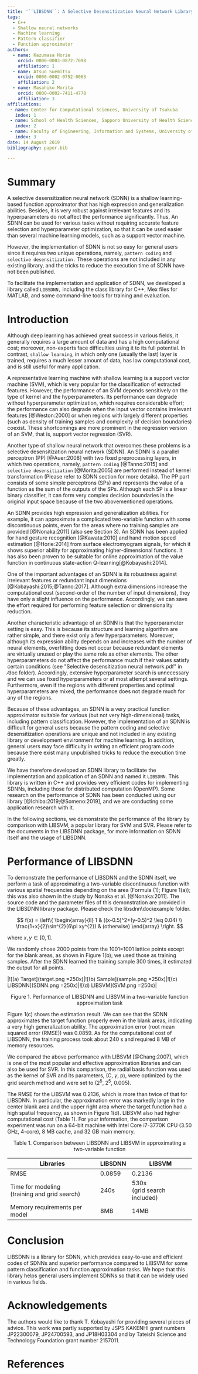 ```yaml
---
title: '``LIBSDNN``: A Selective Desensitization Neural Network Library'
tags:
  - C++
  - Shallow neural networks
  - Machine learning 
  - Pattern classifier
  - Function approximator
authors:
  - name: Kazumasa Horie
    orcid: 0000-0003-0872-7098
    affiliation: 1 
  - name: Atsuo Suemitsu
    orcid: 0000-0002-0752-0063
    affiliation: 2
  - name: Masahiko Morita
    orcid: 0000-0002-7411-4778
    affiliation: 3
affiliations:
 - name: Center for Computational Sciences, University of Tsukuba
   index: 1
 - name: School of Health Sciences, Sapporo University of Health Sciences
   index: 2
 - name: Faculty of Engineering, Information and Systems, University of Tsukuba
   index: 3
date: 14 August 2019
bibliography: paper.bib

---
```


# Summary

A selective desensitization neural network (SDNN) is a shallow learning-based function approximator that has high expression and generalization abilities. Besides, it is very robust against irrelevant features and its hyperparameters do not affect the performance significantly.
Thus, An SDNN can be used for various tasks without requiring accurate feature selection and hyperparameter optimization, so that it can be used easier than several machine learning models, such as a support vector machine.

However, the implementation of SDNN is not so easy for general users since it requires two unique operations, namely, ``pattern coding`` and ``selective desensitization.`` These operations are not included in any existing library, and the tricks to reduce the execution time of SDNN have not been published.

To facilitate the implementation and application of SDNN, we developed a library called ``LIBSDNN,`` including the class library for C++, Mex files for MATLAB, and some command-line tools for training and evaluation.

# Introduction

Although deep learning has achieved great success in various fields, it generally requires a large amount of data and has a high computational cost; moreover, non-experts face difficulties using it to its full potential. In contrast, ``shallow learning``, in which only one (usually the last) layer is trained, requires a much lesser amount of data, has low computational cost, and is still useful for many application.

A representative learning machine with shallow learning is a support vector machine (SVM), which is very popular for the classification of extracted features. However, the performance of an SVM depends sensitively on the type of kernel and the hyperparameters. Its performance can degrade without hyperparameter optimization, which requires considerable effort; the performance can also degrade when the input vector contains irrelevant features [@Weston:2000] or when regions with largely different properties (such as density of training samples and complexity of decision boundaries) coexist. These shortcomings are more prominent in the regression version of an SVM, that is, support vector regression (SVR).

Another type of shallow neural network that overcomes these problems is a selective desensitization neural network (SDNN). An SDNN is a parallel perceptron (PP) [@Auer:2008] with two fixed preprocessing layers, in which two operations, namely, ``pattern coding`` [@Tanno:2015] and ``selective desensitization`` [@Morita:2005] are performed instead of kernel transformation (Please refer to SDNN section for more details). The PP part consists of some simple perceptrons (SPs) and represents the value of a function as the sum of the outputs of the SPs. Although each SP is a linear binary classifier, it can form very complex decision boundaries in the original input space because of the two abovementioned operations.

An SDNN provides high expression and generalization abilities. For example, it can approximate a complicated two-variable function with some discontinuous points, even for the areas where no training samples are provided [@Nonaka:2011] (also see Section 3). An SDNN has been applied for hand gesture recognition [@Kawata:2010] and hand motion speed estimation [@Horie:2014] from surface electromyogram signals, for which it shows superior ability for approximating higher-dimensional functions. It has also been proven to be suitable for online approximation of the value function in continuous state-action Q-learning[@Kobayashi:2014].

One of the important advantages of an SDNN is its robustness against irrelevant features or redundant input dimensions [@Kobayashi:2015;@Tanno:2017]. Although extra dimensions increase the computational cost (second-order of the number of input dimensions), they have only a slight influence on the performance. Accordingly, we can save the effort required for performing feature selection or dimensionality reduction. 

Another characteristic advantage of an SDNN is that the hyperparameter setting is easy. This is because its structure and learning algorithm are rather simple, and there exist only a few hyperparameters. Moreover, although its expression ability depends on and increases with the number of neural elements, overfitting does not occur because redundant elements are virtually unused or play the same role as other elements. The other hyperparameters do not affect the performance much if their values satisfy certain conditions (see "Selective desensitization neural network.pdf" in &frasl;doc folder). Accordingly, extensive hyperparameter search is unnecessary and we can use fixed hyperparameters or at most attempt several settings. Furthermore, even if the regions with different properties and optimal hyperparameters are mixed, the performance does not degrade much for any of the regions.

Because of these advantages, an SDNN is a very practical function approximator suitable for various (but not very high-dimensional) tasks, including pattern classification. However, the implementation of an SDNN is difficult for general users because the pattern coding and selective desensitization operations are unique and not included in any existing library or development environment for machine learning. In addition, general users may face difficulty in writing an efficient program code because there exist many unpublished tricks to reduce the execution time greatly.

We have therefore developed an SDNN library to facilitate the implementation and application of an SDNN and named it ``LIBSDNN``. This library is written in C++ and provides very efficient codes for implementing SDNNs, including those for distributed computation (OpenMP). Some research on the performance of SDNN has been conducted using our library [@Ichiba:2019;@Someno:2019], and we are conducting some application research with it.

In the following sections, we demonstrate the performance of the library by comparison with LIBSVM, a popular library for SVM and SVR. Please refer to the documents in the LIBSDNN package, for more information on SDNN itself and the usage of LIBSDNN.

# Performance of LIBSDNN

To demonstrate the performance of LIBSDNN and the SDNN itself, we perform a task of approximating a two-variable discontinuous function with various spatial frequencies depending on the area (Formula (1); Figure 1(a)); this was also shown in the study by Nonaka et al. [@Nonaka:2011]. The source code and the parameter files of this demonstration are provided in the LIBSDNN library package. Please check the libsdnn\\doc\\example folder.

$$
f(x) = \left\{
\begin{array}{ll}
1 & ((x-0.5)^2+(y-0.5)^2 \leq 0.04) \\
\frac{1+x}{2}\sin^{2}(6\pi xy^{2}) & (otherwise)
\end{array}
\right.
$$

where $x,y \in [0,1]$.

We randomly chose 2000 points from the 1001×1001 lattice points except for the blank areas, as shown in Figure 1(b); we used those as training samples. After the SDNN learned the training sample 300 times, it estimated the output for all points.

|![(a) Target](target.png =250x)|![(b) Sample](sample.png =250x)|![(c) LIBSDNN](SDNN.png =250x)|![(d) LIBSVM](SVM.png =250x)|
<div style = "text-align: center;">Figure 1. Performance of LIBSDNN and LIBSVM in a two-variable function approximation task</div>

Figure 1(c) shows the estimation result. We can see that the SDNN approximates the target function properly even in the blank areas, indicating a very high generalization ability. The approximation error (root mean squared error (RMSE)) was 0.0859. As for the computational cost of LIBSDNN, the training process took about 240 s and required 8 MB of memory resources.

We compared the above performance with LIBSVM [@Chang:2007], which is one of the most popular and effective approximation libraries and can also be used for SVR. In this comparison, the radial basis function was used as the kernel of SVR and its parameters, (C, $\gamma$, p), were optimized by the grid search method and were set to ($2^5$, $2^5$, 0.005).

The RMSE for the LIBSVM was 0.2136, which is more than twice of that for LIBSDNN. In particular, the approximation error was markedly large in the center blank area and the upper right area where the target function had a high spatial frequency, as shown in Figure 1(d). LIBSVM also had higher computational cost (Table 1). For your information, the comparison experiment was run on a 64-bit machine with Intel Core i7-3770K CPU (3.50 GHz, 4-core), 8
MB cache, and 32 GB main memory.

<div style = "text-align: center;">Table 1. Comparison between LIBSDNN and LIBSVM in approximating a two-variable function </div>

|Libraries|LIBSDNN|LIBSVM|
|----|----|----|
|RMSE|0.0859|0.2136|
|Time for modeling<br>(training and grid search)|240s|530s<br>(grid search included)|
|Memory requirements per model|8MB|14MB|

# Conclusion
LIBSDNN is a library for SDNN, which provides easy-to-use and efficient codes of SDNNs and superior performance compared to LIBSVM for some pattern classification and function approximation tasks. We hope that this library helps general users implement SDNNs so that it can be widely used in various fields.

# Acknowledgements
The authors would like to thank T. Kobayashi for providing several pieces of advice. This work was partly supported by JSPS KAKENHI grant numbers JP22300079, JP24700593, and JP18H03304 and by Tateishi Science and Technology Foundation grant number 2157011.

# References
